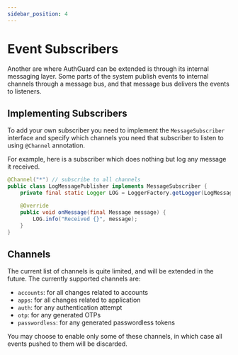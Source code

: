 ```yaml
---
sidebar_position: 4
---
```


# Event Subscribers
Another are where AuthGuard can be extended is through its internal messaging layer. Some parts of the system publish events to internal channels through a message bus, and that message bus delivers the events to listeners.

## Implementing Subscribers
To add your own subscriber you need to implement the `MessageSubscriber` interface and specify which channels you need that subscriber to listen to using `@Channel` annotation.

For example, here is a subscriber which does nothing but log any message it received.

```java
@Channel("*") // subscribe to all channels
public class LogMessagePublisher implements MessageSubscriber {
    private final static Logger LOG = LoggerFactory.getLogger(LogMessagePublisher.class);

    @Override
    public void onMessage(final Message message) {
        LOG.info("Received {}", message);
    }
}
```

## Channels
The current list of channels is quite limited, and will be extended in the future. The currently supported channels are:
* `accounts`: for all changes related to accounts
* `apps`: for all changes related to application
* `auth`: for any authentication attempt
* `otp`: for any generated OTPs
* `passwordless`: for any generated passwordless tokens

You may choose to enable only some of these channels, in which case all events pushed to them will be discarded.
